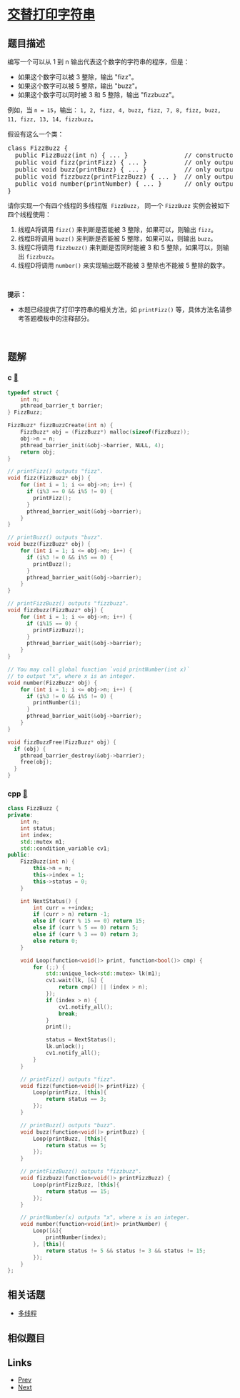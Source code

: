 
# [交替打印字符串](https://leetcode-cn.com/problems/fizz-buzz-multithreaded)

## 题目描述

<p>编写一个可以从 1 到 n 输出代表这个数字的字符串的程序，但是：</p>

<ul>
	<li>如果这个数字可以被 3 整除，输出 "fizz"。</li>
	<li>如果这个数字可以被 5 整除，输出 "buzz"。</li>
	<li>如果这个数字可以同时被 3 和 5 整除，输出 "fizzbuzz"。</li>
</ul>

<p>例如，当 <code>n = 15</code>，输出： <code>1, 2, fizz, 4, buzz, fizz, 7, 8, fizz, buzz, 11, fizz, 13, 14, fizzbuzz</code>。</p>

<p>假设有这么一个类：</p>

<pre>
class FizzBuzz {
  public FizzBuzz(int n) { ... }               // constructor
  public void fizz(printFizz) { ... }          // only output "fizz"
  public void buzz(printBuzz) { ... }          // only output "buzz"
  public void fizzbuzz(printFizzBuzz) { ... }  // only output "fizzbuzz"
  public void number(printNumber) { ... }      // only output the numbers
}</pre>

<p>请你实现一个有四个线程的多线程版  <code>FizzBuzz</code>， 同一个 <code>FizzBuzz</code> 实例会被如下四个线程使用：</p>

<ol>
	<li>线程A将调用 <code>fizz()</code> 来判断是否能被 3 整除，如果可以，则输出 <code>fizz</code>。</li>
	<li>线程B将调用 <code>buzz()</code> 来判断是否能被 5 整除，如果可以，则输出 <code>buzz</code>。</li>
	<li>线程C将调用 <code>fizzbuzz()</code> 来判断是否同时能被 3 和 5 整除，如果可以，则输出 <code>fizzbuzz</code>。</li>
	<li>线程D将调用 <code>number()</code> 来实现输出既不能被 3 整除也不能被 5 整除的数字。</li>
</ol>

<p> </p>

<p><strong>提示：</strong></p>

<ul>
	<li>本题已经提供了打印字符串的相关方法，如 <code>printFizz()</code> 等，具体方法名请参考答题模板中的注释部分。</li>
</ul>

<p> </p>


## 题解

### c [🔗](fizz-buzz-multithreaded.c) 
```c
typedef struct {
    int n;
    pthread_barrier_t barrier;
} FizzBuzz;

FizzBuzz* fizzBuzzCreate(int n) {
    FizzBuzz* obj = (FizzBuzz*) malloc(sizeof(FizzBuzz));
    obj->n = n;
    pthread_barrier_init(&obj->barrier, NULL, 4);
    return obj;
}

// printFizz() outputs "fizz".
void fizz(FizzBuzz* obj) {
    for (int i = 1; i <= obj->n; i++) {
      if (i%3 == 0 && i%5 != 0) {
        printFizz();
      }
      pthread_barrier_wait(&obj->barrier);
    }
}

// printBuzz() outputs "buzz".
void buzz(FizzBuzz* obj) {
    for (int i = 1; i <= obj->n; i++) {
      if (i%3 != 0 && i%5 == 0) {
        printBuzz();
      }
      pthread_barrier_wait(&obj->barrier);
    }
}

// printFizzBuzz() outputs "fizzbuzz".
void fizzbuzz(FizzBuzz* obj) {
    for (int i = 1; i <= obj->n; i++) {
      if (i%15 == 0) {
        printFizzBuzz();
      }
      pthread_barrier_wait(&obj->barrier);
    }
}

// You may call global function `void printNumber(int x)`
// to output "x", where x is an integer.
void number(FizzBuzz* obj) {
    for (int i = 1; i <= obj->n; i++) {
      if (i%3 != 0 && i%5 != 0) {
        printNumber(i);
      }
      pthread_barrier_wait(&obj->barrier);
    }
}

void fizzBuzzFree(FizzBuzz* obj) {
  if (obj) {
    pthread_barrier_destroy(&obj->barrier);
    free(obj);
  }   
}
```
### cpp [🔗](fizz-buzz-multithreaded.cpp) 
```cpp
class FizzBuzz {
private:
    int n;
    int status;
    int index;
    std::mutex m1;
    std::condition_variable cv1;
public:
    FizzBuzz(int n) {
        this->n = n;
        this->index = 1;
        this->status = 0;
    }

    int NextStatus() {
        int curr = ++index;
        if (curr > n) return -1;
        else if (curr % 15 == 0) return 15;
        else if (curr % 5 == 0) return 5;
        else if (curr % 3 == 0) return 3;
        else return 0;
    }

    void Loop(function<void()> print, function<bool()> cmp) {
        for (;;) {
            std::unique_lock<std::mutex> lk(m1);
            cv1.wait(lk, [&] {
                return cmp() || (index > n);
            });
            if (index > n) {
                cv1.notify_all();
                break;
            }
            print();

            status = NextStatus();
            lk.unlock();
            cv1.notify_all();
        }
    }

    // printFizz() outputs "fizz".
    void fizz(function<void()> printFizz) {
        Loop(printFizz, [this]{ 
            return status == 3;
        });
    }

    // printBuzz() outputs "buzz".
    void buzz(function<void()> printBuzz) {
        Loop(printBuzz, [this]{ 
            return status == 5;
        });
    }

    // printFizzBuzz() outputs "fizzbuzz".
	void fizzbuzz(function<void()> printFizzBuzz) {
        Loop(printFizzBuzz, [this]{ 
            return status == 15;
        });
    }

    // printNumber(x) outputs "x", where x is an integer.
    void number(function<void(int)> printNumber) {
        Loop([&]{
            printNumber(index);
        }, [this]{ 
            return status != 5 && status != 3 && status != 15;
        });
    }
};
```


## 相关话题

- [多线程](https://leetcode-cn.com/tag/concurrency) 


## 相似题目



## Links

- [Prev](../maximum-number-of-balloons/README.md) 
- [Next](../design-skiplist/README.md) 

